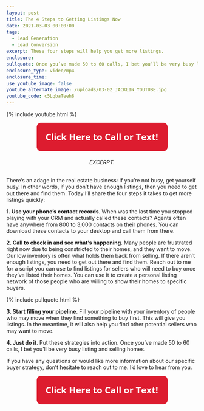 ```yaml
---
layout: post
title: The 4 Steps to Getting Listings Now
date: 2021-03-03 00:00:00
tags:
  - Lead Generation
  - Lead Conversion
excerpt: These four steps will help you get more listings.
enclosure:
pullquote: Once you’ve made 50 to 60 calls, I bet you’ll be very busy listing and selling homes.
enclosure_type: video/mp4
enclosure_time:
use_youtube_image: false
youtube_alternate_image: /uploads/03-02_JACKLIN_YOUTUBE.jpg
youtube_code: c5LqbaTeeh8
---
```


{% include youtube.html %}

<center><a href="tel:6306382600"><img src="uploads/Button - 345.png" width="345" height="75" /></a></center>

<center><br /><em>EXCERPT.</em></center>

<br>There’s an adage in the real estate business: If you’re not busy, get yourself busy. In other words, if you don’t have enough listings, then you need to get out there and find them. Today I’ll share the four steps it takes to get more listings quickly:

**1. Use your phone’s contact records**. When was the last time you stopped playing with your CRM and actually called these contacts? Agents often have anywhere from 800 to 3,000 contacts on their phones.  You can download these contacts to your desktop and call them from there.

**2. Call to check in and see what’s happening**. Many people are frustrated right now due to being constricted to their homes, and they want to move. Our low inventory is often what holds them back from selling. If there aren’t enough listings, you need to get out there and find them. Reach out to me for a script you can use to find listings for sellers who will need to buy once they’ve listed their homes. You can use it to create a personal listing network of those people who are willing to show their homes to specific buyers.

{% include pullquote.html %}

**3. Start filling your pipeline**. Fill your pipeline with your inventory of people who may move when they find something to buy first. This will give you listings. In the meantime, it will also help you find other potential sellers who may want to move.

**4. Just do it**. Put these strategies into action. Once you’ve made 50 to 60 calls, I bet you’ll be very busy listing and selling homes.

If you have any questions or would like more information about our specific buyer strategy, don’t hesitate to reach out to me. I’d love to hear from you.

<center><a href="tel:6306382600"><img src="uploads/Button - 345.png" width="345" height="75" /></a></center>
